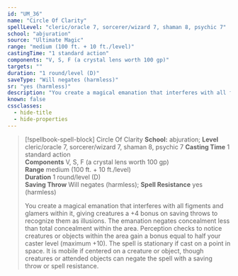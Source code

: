 ```yaml
---
id: "UM_36"
name: "Circle Of Clarity"
spellLevel: "cleric/oracle 7, sorcerer/wizard 7, shaman 8, psychic 7"
school: "abjuration"
source: "Ultimate Magic"
range: "medium (100 ft. + 10 ft./level)"
castingTime: "1 standard action"
components: "V, S, F (a crystal lens worth 100 gp)"
targets: ""
duration: "1 round/level (D)"
saveType: "Will negates (harmless)"
sr: "yes (harmless)"
description: "You create a magical emanation that interferes with all figments and glamers within it, giving creatures a +4 bonus on saving throws to recognize them as illusions. The emanation negates concealment less than total concealment within the area. Perception checks to notice creatures or objects within the area gain a bonus equal to half your caster level (maximum +10). The spell is stationary if cast on a point in space. It is mobile if centered on a creature or object, though creatures or attended objects can negate the spell with a saving throw or spell resistance."
known: false
cssclasses:
  - hide-title
  - hide-properties
---
```


> [!spellbook-spell-block] Circle Of Clarity
> **School:** abjuration; **Level** cleric/oracle 7, sorcerer/wizard 7, shaman 8, psychic 7
> **Casting Time** 1 standard action  
> **Components** V, S, F (a crystal lens worth 100 gp)  
> **Range** medium (100 ft. + 10 ft./level)  
> **Duration** 1 round/level (D)  
> **Saving Throw** Will negates (harmless); **Spell Resistance** yes (harmless)
> 
> You create a magical emanation that interferes with all figments and glamers within it, giving creatures a +4 bonus on saving throws to recognize them as illusions. The emanation negates concealment less than total concealment within the area. Perception checks to notice creatures or objects within the area gain a bonus equal to half your caster level (maximum +10). The spell is stationary if cast on a point in space. It is mobile if centered on a creature or object, though creatures or attended objects can negate the spell with a saving throw or spell resistance.